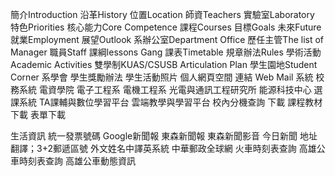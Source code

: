 
簡介Introduction
    沿革History
    位置Location
    師資Teachers
    實驗室Laboratory
    特色Priorities
    核心能力Core Competence
    課程Courses
    目標Goals
    未來Future
        就業Employment
        展望Outlook
系辦公室Department Office
    歷任主管The list of Manager
    職員Staff
    課綱lessons Gang
    課表Timetable
    規章辦法Rules
    學術活動Academic Activities
    雙學制KUAS/CSUSB Articulation Plan
學生園地Student Corner
    系學會
    學生獎勵辦法
    學生活動照片
    個人網頁空間
連結
    Web Mail 系統
    校務系統
    電資學院
        電子工程系
        電機工程系
        光電與通訊工程研究所
        能源科技中心
    選課系統
    TA課輔與數位學習平台
    雲端教學與學習平台
    校內分機查詢
下載
    課程教材下載
    表單下載

生活資訊
    統一發票號碼
    Google新聞報
    東森新聞報
    東森新聞影音
    今日新聞
    地址翻譯；3+2郵遞區號
    外文姓名中譯英系統
    中華郵政全球網
    火車時刻表查詢
    高雄公車時刻表查詢
    高雄公車動態資訊